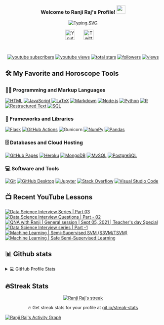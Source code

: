 <h3 align="center">
  Welcome to Ranji Raj's Profile!
  <img src="https://media.giphy.com/media/hvRJCLFzcasrR4ia7z/giphy.gif" width="28">
</h3>


<p align="center">
<a href="https://git.io/typing-svg"><img src="https://readme-typing-svg.demolab.com?font=Fira+Code&pause=1000&width=435&lines=Data+Analyst+and+Content+Creator;4%2B+Years+Experience+as+Data+Analyst;M.Sc.+in+Data+Science+from+Germany" alt="Typing SVG" /></a></p>

<!-- Social icons section -->
<p align="center">
  <a href="https://www.youtube.com/c/RanjiRaj18"><img width="32px" alt="Youtube" title="Youtube" src="https://i.imgur.com/qiXu7b2.png"/></a>
  &#8287;&#8287;&#8287;&#8287;&#8287;
  <a href="https://twitter.com/iamRanjiRaj"><img width="32px" alt="Twitter" title="Twitter" src="https://i.imgur.com/OXZM1L6.png"/></a>
  &#8287;&#8287;&#8287;&#8287;&#8287;
</p>

<br/>

<!-- Social badges section -->
<!-- Badges with custom icons - https://github.com/DenverCoder1/custom-icon-badges -->
<!-- View counter - https://github.com/DenverCoder1/Simple-View-Counter -->
<p align="center">
  <a href="https://www.youtube.com/c/RanjiRaj18?sub_confirmation=1">
    <img alt="youtube subscribers" title="Subscribe to my YouTube channel" src="https://custom-icon-badges.demolab.com/youtube/channel/subscribers/UCl1Tqc3U-TAOjuh4izHLsUw?color=%23E05D44&label=SUBSCRIBE&logo=video&logoColor=white&style=for-the-badge&labelColor=CE4630"/></a> 
  <a href="https://www.youtube.com/c/RanjiRaj18">
    <img alt="youtube views" title="YouTube views" src="https://custom-icon-badges.demolab.com/youtube/channel/views/UCl1Tqc3U-TAOjuh4izHLsUw?color=%23E1AD0E&logo=video&logoColor=white&style=for-the-badge&labelColor=C79600"/></a> 
  <a href="https://github.com/ranjiGT?tab=repositories&sort=stargazers">
    <img alt="total stars" title="Total stars on GitHub" src="https://custom-icon-badges.demolab.com/github/stars/ranjiGT?color=55960c&style=for-the-badge&labelColor=488207&logo=star"/></a>
  <a href="https://github.com/ranjiGT?tab=followers">
    <img alt="followers" title="Follow me on Github" src="https://custom-icon-badges.demolab.com/github/followers/ranjiGT?color=236ad3&labelColor=1155ba&style=for-the-badge&logo=person-add&label=Follow&logoColor=white"/></a>
    <a href="https://github.com/DenverCoder1/Simple-View-Counter">
    <img alt="views" title="GitHub profile views" src="https://freshidea.com/jonah/app/DenverCoder1-profile-views"/></a>
</p>

## 🛠️ My Favorite and Horoscope Tools

### 👨‍💻 Programming and Markup Languages

<p> 
    <a href="https://github.com/search?q=user%3ADenverCoder1+language%3Ahtml"><img alt="HTML" src="https://img.shields.io/badge/HTML-E34F26.svg?logo=html5&logoColor=white"></a>
    <a href="https://github.com/search?q=user%3ADenverCoder1+language%3Ajavascript"><img alt="JavaScript" src="https://img.shields.io/badge/JavaScript-F7DF1E.svg?logo=javascript&logoColor=black"></a>
    <a href="https://github.com/search?q=user%3ADenverCoder1+language%3Atex"><img alt="LaTeX" src="https://img.shields.io/badge/LaTeX-008080.svg?logo=LaTeX&logoColor=white"></a>
    <a href="https://github.com/search?q=user%3ADenverCoder1+language%3Amarkdown"><img alt="Markdown" src="https://img.shields.io/badge/Markdown-000000.svg?logo=markdown&logoColor=white"></a>
    <a href="https://github.com/search?q=user%3ADenverCoder1+language%3Ajavascript"><img alt="Node.js" src="https://img.shields.io/badge/Node.js-43853D.svg?logo=node.js&logoColor=white"></a>
    <a href="https://github.com/search?q=user%3ADenverCoder1+language%3Apython"><img alt="Python" src="https://img.shields.io/badge/Python-14354C.svg?logo=python&logoColor=white"></a>
    <a href="https://github.com/search?q=user%3ADenverCoder1+language%3Ar"><img alt="R" src="https://img.shields.io/badge/R-276DC3.svg?logo=r&logoColor=white"></a>
    <a href="https://github.com/search?q=user%3ADenverCoder1+language%3Arst"><img alt="Restructured Text" src="https://img.shields.io/badge/Restructured Text-3a4148.svg?logo=readthedocs&logoColor=white"></a>
    <a href="https://github.com/search?q=user%3ADenverCoder1+language%3Asql"><img alt="SQL" src="https://custom-icon-badges.demolab.com/badge/SQL-025E8C.svg?logo=database&logoColor=white"></a>
</p>

### 🧰 Frameworks and Libraries

<p>
    <a href="#"><img alt="Flask" src="https://img.shields.io/badge/Flask-000000.svg?logo=flask&logoColor=white"></a>
    <a href="#"><img alt="GitHub Actions" src="https://img.shields.io/badge/GitHub%20Actions-2671E5.svg?logo=github%20actions&logoColor=white"></a>
    <a href"#"><img alt="Gunicorn" src="https://img.shields.io/badge/-Gunicorn-499848.svg?logo=gunicorn&logoColor=white"></a>
    <a href="#"><img alt="NumPy" src="https://img.shields.io/badge/Numpy-013243.svg?logo=numpy&logoColor=white"></a>
    <a href="#"><img alt="Pandas" src="https://img.shields.io/badge/Pandas-150458.svg?logo=pandas&logoColor=white"></a>
</p>

### 🗄️ Databases and Cloud Hosting

<p>
    <a href="#"><img alt="GitHub Pages" src="https://img.shields.io/badge/GitHub%20Pages-327FC7.svg?logo=github&logoColor=white"></a>
    <a href="#"><img alt="Heroku" src="https://img.shields.io/badge/Heroku-430098.svg?logo=heroku&logoColor=white"></a>
    <a href="#"><img alt="MongoDB" src ="https://img.shields.io/badge/MongoDB-4ea94b.svg?logo=mongodb&logoColor=white"></a>
    <a href="#"><img alt="MySQL" src="https://img.shields.io/badge/MySQL-00f.svg?logo=mysql&logoColor=white"></a>
    <a href="#"><img alt="PostgreSQL" src ="https://img.shields.io/badge/PostgreSQL-316192.svg?logo=postgresql&logoColor=white"></a>
</p>

### 💻 Software and Tools

<p>
    <a href="#"><img alt="Git" src="https://img.shields.io/badge/Git-F05033.svg?logo=git&logoColor=white"></a>
    <a href="#"><img alt="GitHub Desktop" src="https://img.shields.io/badge/GitHub%20Desktop-8034A9.svg?logo=github&logoColor=white"></a>
    <a href="#"><img alt="Jupyter" src="https://img.shields.io/badge/Jupyter-F37626.svg?logo=Jupyter&logoColor=white"></a>
    <a href="#"><img alt="Stack Overflow" src="https://img.shields.io/badge/-Stack%20Overflow-FE7A16?logo=stack-overflow&logoColor=white"></a>
    <a href="#"><img alt="Visual Studio Code" src="https://img.shields.io/badge/Visual%20Studio%20Code-0078d7.svg?logo=visual-studio-code&logoColor=white"></a>
</p>


## 📺 Recent YouTube Lessons

<!-- BEGIN YOUTUBE-CARDS -->
[![Data Science Interview Series | Part 03](https://ytcards.demolab.com/?id=OmxxZ_wMT6M&title=Data+Science+Interview+Series+%7C+Part+03&lang=en&timestamp=1631873207&background_color=%230d1117&title_color=%23ffffff&stats_color=%23dedede&width=250 "Data Science Interview Series | Part 03")](https://www.youtube.com/watch?v=OmxxZ_wMT6M)
[![Data Science Interview Questions | Part - 02](https://ytcards.demolab.com/?id=ITIeCvOT21Y&title=Data+Science+Interview+Questions+%7C+Part+-+02&lang=en&timestamp=1631275607&background_color=%230d1117&title_color=%23ffffff&stats_color=%23dedede&width=250 "Data Science Interview Questions | Part - 02")](https://www.youtube.com/watch?v=ITIeCvOT21Y)
[![QNA with Ranji | General session | Sept 05, 2021 | Teacher's day Special](https://ytcards.demolab.com/?id=vAmA-s6dTWg&title=QNA+with+Ranji+%7C+General+session+%7C+Sept+05%2C+2021+%7C+Teacher%27s+day+Special&lang=en&timestamp=1630885417&background_color=%230d1117&title_color=%23ffffff&stats_color=%23dedede&width=250 "QNA with Ranji | General session | Sept 05, 2021 | Teacher's day Special")](https://www.youtube.com/watch?v=vAmA-s6dTWg)
[![Data Science Interview series | Part -1](https://ytcards.demolab.com/?id=s9OfWkIcz_Q&title=Data+Science+Interview+series+%7C+Part+-1&lang=en&timestamp=1630772335&background_color=%230d1117&title_color=%23ffffff&stats_color=%23dedede&width=250 "Data Science Interview series | Part -1")](https://www.youtube.com/watch?v=s9OfWkIcz_Q)
[![Machine Learning | Semi-Supervised SVM (S3VM/TSVM)](https://ytcards.demolab.com/?id=q2bdQw4Su_U&title=Machine+Learning+%7C+Semi-Supervised+SVM+%28S3VM%2FTSVM%29&lang=en&timestamp=1630172183&background_color=%230d1117&title_color=%23ffffff&stats_color=%23dedede&width=250 "Machine Learning | Semi-Supervised SVM (S3VM/TSVM)")](https://www.youtube.com/watch?v=q2bdQw4Su_U)
[![Machine Learning | Safe Semi-Supervised Learning](https://ytcards.demolab.com/?id=7FfbeSf-0L8&title=Machine+Learning+%7C+Safe+Semi-Supervised+Learning&lang=en&timestamp=1629457399&background_color=%230d1117&title_color=%23ffffff&stats_color=%23dedede&width=250 "Machine Learning | Safe Semi-Supervised Learning")](https://www.youtube.com/watch?v=7FfbeSf-0L8)
<!-- END YOUTUBE-CARDS -->


## 📊 Github stats

<!-- https://github.com/anuraghazra/github-readme-stats -->
<details> 
  <summary>💻 GitHub Profile Stats</summary>
  <br/>
    <a href="https://github.com/anuraghazra/github-readme-stats"><img alt="Ranji Raj's Github Stats" src="https://denvercoder1-github-readme-stats.vercel.app/api/?username=ranjiGT&show_icons=true&include_all_commits=true&count_private=true&theme=react&hide_border=true&bg_color=1F222E&title_color=F85D7F&icon_color=F8D866" height="192px"/></a>
  <a href="https://github.com/anuraghazra/github-readme-stats"><img alt="Ranji Raj's Top Languages" src="https://github-readme-stats.vercel.app/api/top-langs/?username=ranjiGT&langs_count=8&layout=compact&theme=react&hide_border=true&bg_color=1F222E&title_color=F85D7F&icon_color=F8D866" height="192px"/></a>
  <br/>
  
</details>



## 🔥Streak Stats

<p align="center">
  <a href="https://github.com/ranjiGT/github-readme-streak-stats">
    <img title="🔥 Get streak stats for your profile at git.io/streak-stats" alt="Ranji Raj's streak" src="https://streak-stats.demolab.com/?user=ranjiGT&theme=vue-dark&hide_border=true"/>
  </a>
  <p align="center">🔥 Get streak stats for your profile at <a href="https://git.io/streak-stats">git.io/streak-stats</a></p>
</p>


<a href="https://github.com/ashutosh00710/github-readme-activity-graph"><img alt="Ranji Raj's Activity Graph" src="https://denvercoder1-activity-graph.herokuapp.com/graph/?username=ranjiGT&bg_color=1F222E&color=F8D866&line=F85D7F&point=FFFFFF&hide_border=true" /></a>
